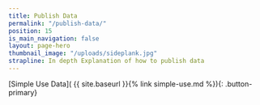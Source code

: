 ```yaml
---
title: Publish Data
permalink: "/publish-data/"
position: 15
is_main_navigation: false
layout: page-hero
thumbnail_image: "/uploads/sideplank.jpg"
strapline: In depth Explanation of how to publish data
---
```


<article>
<div class="one" markdown="1">

[Simple Use Data]( {{ site.baseurl }}{% link simple-use.md %}){: .button-primary}

</div>
</article>